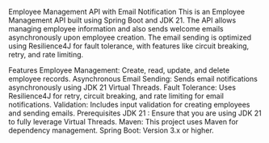 Employee Management API with Email Notification
This is an Employee Management API built using Spring Boot and JDK 21. The API allows managing employee information and also sends welcome emails asynchronously upon employee creation. The email sending is optimized using Resilience4J for fault tolerance, with features like circuit breaking, retry, and rate limiting.

Features
Employee Management: Create, read, update, and delete employee records.
Asynchronous Email Sending: Sends email notifications asynchronously using JDK 21 Virtual Threads.
Fault Tolerance: Uses Resilience4J for retry, circuit breaking, and rate limiting for email notifications.
Validation: Includes input validation for creating employees and sending emails.
Prerequisites
JDK 21 : Ensure that you are using JDK 21 to fully leverage Virtual Threads.
Maven: This project uses Maven for dependency management.
Spring Boot: Version 3.x or higher.
